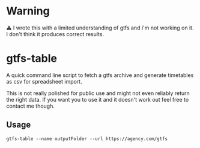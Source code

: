 # Warning

⚠️ I wrote this with a limited understanding of gtfs and i'm not working on it. I don't think it produces correct results.

# gtfs-table

A quick command line script to fetch a gtfs archive and generate timetables as csv for spreadsheet import.

This is not really polished for public use and might not even reliably return the right data. If you want you to use it and it doesn't work out feel free to contact me though.

## Usage

```
gtfs-table --name outputFolder --url https://agency.com/gtfs
```
